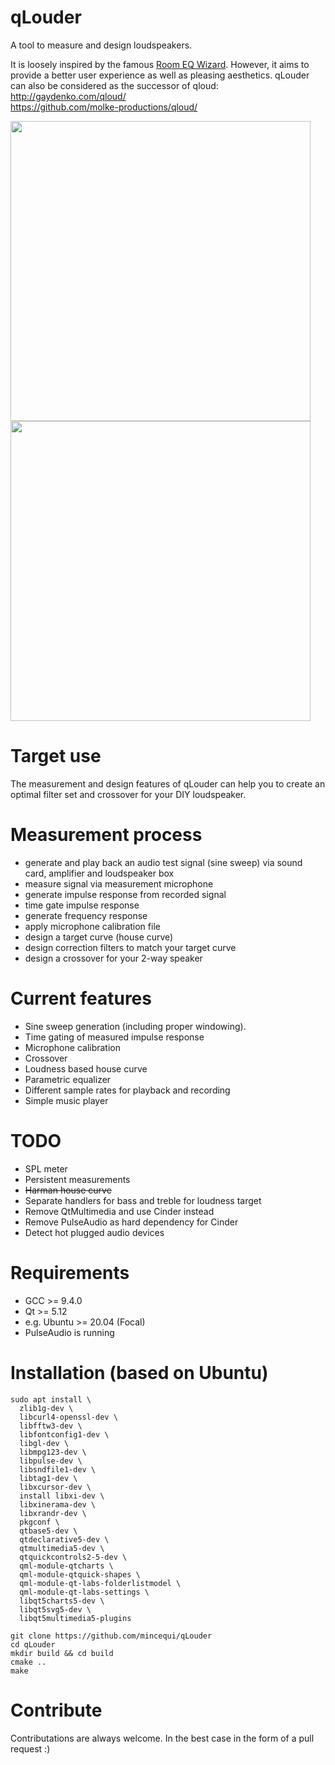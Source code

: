 # qLouder
A tool to measure and design loudspeakers.

It is loosely inspired by the famous [Room EQ Wizard](https://www.roomeqwizard.com).
However, it aims to provide a better user experience as well as pleasing aesthetics.
qLouder can also be considered as the successor of qloud:  
http://gaydenko.com/qloud/  
https://github.com/molke-productions/qloud/

<img src="https://user-images.githubusercontent.com/1805183/160924496-d879493e-a46a-47d0-a49e-e64d4e891b1a.png" width="480">

<img src="https://user-images.githubusercontent.com/1805183/192761720-a34e9364-b5f3-4c61-bf78-8d4831ef311f.png" width="480">

# Target use
The measurement and design features of qLouder can help you to create an 
optimal filter set and crossover for your DIY loudspeaker.

# Measurement process
* generate and play back an audio test signal (sine sweep) via sound card, amplifier and loudspeaker box
* measure signal via measurement microphone
* generate impulse response from recorded signal
* time gate impulse response
* generate frequency response
* apply microphone calibration file
* design a target curve (house curve)
* design correction filters to match your target curve
* design a crossover for your 2-way speaker

# Current features
* Sine sweep generation (including proper windowing).
* Time gating of measured impulse response
* Microphone calibration
* Crossover
* Loudness based house curve
* Parametric equalizer
* Different sample rates for playback and recording
* Simple music player

# TODO
* SPL meter
* Persistent measurements
* ~~Harman house curve~~
* Separate handlers for bass and treble for loudness target
* Remove QtMultimedia and use Cinder instead
* Remove PulseAudio as hard dependency for Cinder
* Detect hot plugged audio devices

# Requirements
* GCC >= 9.4.0
* Qt >= 5.12
* e.g. Ubuntu >= 20.04 (Focal)
* PulseAudio is running

# Installation (based on Ubuntu)
```
sudo apt install \
  zlib1g-dev \
  libcurl4-openssl-dev \
  libfftw3-dev \
  libfontconfig1-dev \
  libgl-dev \
  libmpg123-dev \
  libpulse-dev \
  libsndfile1-dev \
  libtag1-dev \
  libxcursor-dev \
  install libxi-dev \
  libxinerama-dev \
  libxrandr-dev \
  pkgconf \
  qtbase5-dev \
  qtdeclarative5-dev \
  qtmultimedia5-dev \
  qtquickcontrols2-5-dev \
  qml-module-qtcharts \
  qml-module-qtquick-shapes \
  qml-module-qt-labs-folderlistmodel \
  qml-module-qt-labs-settings \
  libqt5charts5-dev \
  libqt5svg5-dev \
  libqt5multimedia5-plugins

git clone https://github.com/mincequi/qLouder
cd qLouder
mkdir build && cd build
cmake ..
make
```

# Contribute
Contributations are always welcome. In the best case in the form of a pull request :)
